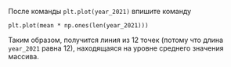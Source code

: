 После команды `plt.plot(year_2021)` впишите команду

```
plt.plot(mean * np.ones(len(year_2021)))
```

Таким образом, получится линия из 12 точек (потому что длина `year_2021` равна 12), находящаяся на уровне среднего значения массива.